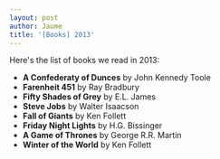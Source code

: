 ```yaml
---
layout: post
author: Jaume
title: '[Books] 2013'
---
```

Here's the list of books we read in 2013:
* **A Confederaty of Dunces** by John Kennedy Toole
* **Farenheit 451** by Ray Bradbury
* **Fifty Shades of Grey** by E.L. James
* **Steve Jobs** by Walter Isaacson
* **Fall of Giants** by Ken Follett
* **Friday Night Lights** by H.G. Bissinger
* **A Game of Thrones** by George R.R. Martin
* **Winter of the World** by Ken Follett
